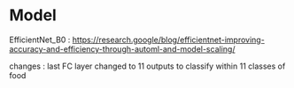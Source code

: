 # Model

EfficientNet_B0 : https://research.google/blog/efficientnet-improving-accuracy-and-efficiency-through-automl-and-model-scaling/

changes : last FC layer changed to 11 outputs to classify within 11 classes of food